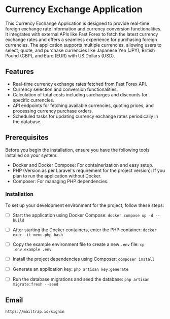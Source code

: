 # Currency Exchange Application

This Currency Exchange Application is designed to provide real-time foreign exchange rate information and currency conversion functionalities. It integrates with external APIs like Fast Forex to fetch the latest currency exchange rates and offers a seamless experience for purchasing foreign currencies. The application supports multiple currencies, allowing users to select, quote, and purchase currencies like Japanese Yen (JPY), British Pound (GBP), and Euro (EUR) with US Dollars (USD).

## Features

- Real-time currency exchange rates fetched from Fast Forex API.
- Currency selection and conversion functionalities.
- Calculation of total costs including surcharges and discounts for specific currencies.
- API endpoints for fetching available currencies, quoting prices, and processing currency purchase orders.
- Scheduled tasks for updating currency exchange rates periodically in the database.

## Prerequisites

Before you begin the installation, ensure you have the following tools installed on your system:

- Docker and Docker Compose: For containerization and easy setup.
- PHP (Version as per Laravel's requirement for the project version): If you plan to run the application without Docker.
- Composer: For managing PHP dependencies.

### Installation

To set up your development environment for the project, follow these steps:

- [ ] Start the application using Docker Compose:
  `docker compose up -d --build`
- [ ] After starting the Docker containers, enter the PHP container:
  `docker exec -it menu-php bash`
- [ ] Copy the example environment file to create a new `.env` file:
  `cp .env.example .env`
- [ ] Install the project dependencies using Composer:
  `composer install`
- [ ] Generate an application key:
  `php artisan key:generate`
- [ ] Run the database migrations and seed the database:
  `php artisan migrate:fresh --seed`


## Email 

    https://mailtrap.io/signin
